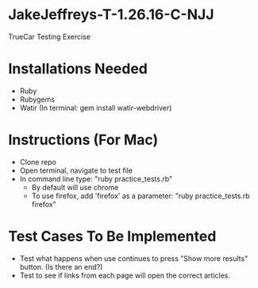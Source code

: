 # JakeJeffreys-T-1.26.16-C-NJJ
TrueCar Testing Exercise

# Installations Needed
- Ruby
- Rubygems
- Watir (In terminal: gem install watir-webdriver)

# Instructions (For Mac)
- Clone repo
- Open terminal, navigate to test file
- In command line type: "ruby practice_tests.rb"
  - By default will use chrome
  - To use firefox, add 'firefox' as a parameter: "ruby practice_tests.rb firefox"

# Test Cases To Be Implemented
- Test what happens when use continues to press "Show more results" button. (Is there an end?)
- Test to see if links from each page will open the correct articles.
